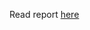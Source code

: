 Read report [here](https://github.com/VietAnhLee/SpeechProcessing/blob/master/project02/B%C3%A1o%20c%C3%A1o%20b%C3%A0i%20t%E1%BA%ADp%202.pdf)
